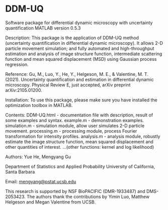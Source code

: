 # DDM-UQ
Software package for differential dynamic microscopy with uncertainty quantification
MATLAB version 0.5.3

Description:
This package is the application of DDM-UQ method (uncertainty quantification in differential dynamic microscopy). It allows 2-D particle movement simulation; and fully automated and high-throughput estimation and analysis of image structure function, intermediate scattering function and mean squared displacement (MSD) using Gaussian process regression. 

Reference:
Gu, M., Luo, Y., He, Y., Helgeson, M. E., & Valentine, M. T. (2021). Uncertainty quantification and estimation in differential dynamic microscopy. Physical Review E, just accepted, arXiv preprint arXiv:2105.01200.

Installation:
To use this package, please make sure you have installed the optimization toolbox in MATLAB.

Contents:
DDM-UQ.html - documentation file with description, result of some examples and syntax. 
example.m - demonstration examples.
simulation.m - simulation module, allow user simulates 2-D particle movement.
processing.m - processing module, process Fourier transformation for intensity profiles.
analysis.m - analysis module, robustly estimate the image structure function, mean squared displacement and other quantities of interest. 
...(other functions: kernel and log likelihood)

Authors:
Yue He, Mengyang Gu

Department of Statistics and Applied Probability 
University of California, Santa Barbara

Email: mengyang@pstat.ucsb.edu

This research is supported by NSF BioPACIFIC (DMR-1933487) and DMS-2053423. The authors thank the contributions by Yimin Luo, Matthew Helgeson and Megan Valentine from UCSB. 
